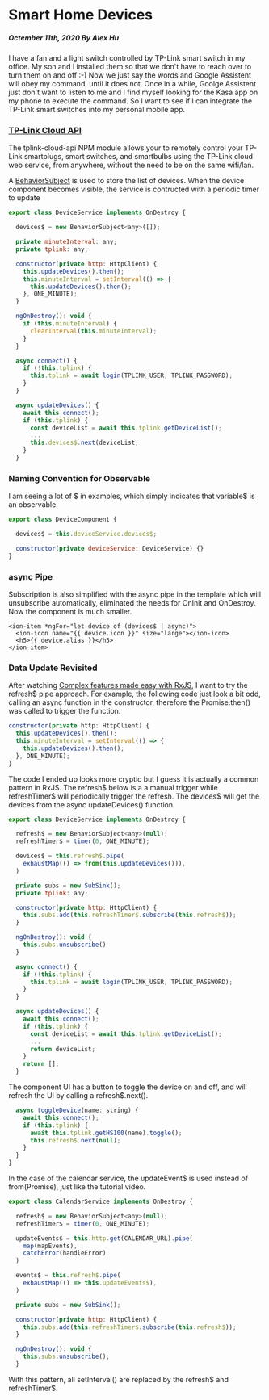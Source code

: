 # Smart Home Devices
##### Octember 11th, 2020 By Alex Hu

I have a fan and a light switch controlled by TP-Link smart switch in my office. My son and I installed them
so that we don't have to reach over to turn them on and off :-) Now we just say the words and Google Assistent
will obey my command, until it does not. Once in a while, Goolge Assistent just don't want to listen to me and
I find myself looking for the Kasa app on my phone to execute the command. So I want to see if I can integrate
the TP-Link smart switches into my personal mobile app.

### [TP-Link Cloud API](https://www.npmjs.com/package/tplink-cloud-api)

The tplink-cloud-api NPM module allows your to remotely control your TP-Link smartplugs, smart switches,
and smartbulbs using the TP-Link cloud web service, from anywhere, without the need to be on the same wifi/lan.

A [BehaviorSubject](https://rxjs.dev/api/index/class/BehaviorSubject) is used to store the list of devices.
When the device component becomes visible, the service is contructed with a periodic timer to update
```js
export class DeviceService implements OnDestroy {

  devices$ = new BehaviorSubject<any>([]);

  private minuteInterval: any;
  private tplink: any;

  constructor(private http: HttpClient) {
    this.updateDevices().then();
    this.minuteInterval = setInterval(() => {
      this.updateDevices().then();
    }, ONE_MINUTE);
  }

  ngOnDestroy(): void {
    if (this.minuteInterval) {
      clearInterval(this.minuteInterval);
    }
  }

  async connect() {
    if (!this.tplink) {
      this.tplink = await login(TPLINK_USER, TPLINK_PASSWORD);
    }
  }

  async updateDevices() {
    await this.connect();
    if (this.tplink) {
      const deviceList = await this.tplink.getDeviceList();
      ...
      this.devices$.next(deviceList;
    }
  }
```

### Naming Convention for Observable

I am seeing a lot of $ in examples, which simply indicates that variable$ is an observable.
```js
export class DeviceComponent {

  devices$ = this.deviceService.devices$;

  constructor(private deviceService: DeviceService) {}
}
```

### async Pipe
Subscription is also simplified with the async pipe in the template which will unsubscribe automatically,
eliminated the needs for OnInit and OnDestroy. Now the component is much smaller.
```
<ion-item *ngFor="let device of (devices$ | async)">
  <ion-icon name="{{ device.icon }}" size="large"></ion-icon>
  <h5>{{ device.alias }}</h5>
</ion-item>
```

### Data Update Revisited

After watching [Complex features made easy with RxJS](https://youtu.be/B-nFj2o03i8?t=876), I want to try
the refresh$ pipe approach. For example, the following code just look a bit odd, calling an async function
in the constructor, therefore the Promise.then() was called to trigger the function.
```js
constructor(private http: HttpClient) {
  this.updateDevices().then();
  this.minuteInterval = setInterval(() => {
    this.updateDevices().then();
  }, ONE_MINUTE);
}
```
The code I ended up looks more cryptic but I guess it is actually a common pattern in RxJS.
The refresh$ below is a a manual trigger while refreshTimer$ will periodically trigger the
refresh. The devices$ will get the devices from the async updateDevices() function.
```js
export class DeviceService implements OnDestroy {

  refresh$ = new BehaviorSubject<any>(null);
  refreshTimer$ = timer(0, ONE_MINUTE);

  devices$ = this.refresh$.pipe(
    exhaustMap(() => from(this.updateDevices())),
  )

  private subs = new SubSink();
  private tplink: any;

  constructor(private http: HttpClient) {
    this.subs.add(this.refreshTimer$.subscribe(this.refresh$));
  }

  ngOnDestroy(): void {
    this.subs.unsubscribe()
  }

  async connect() {
    if (!this.tplink) {
      this.tplink = await login(TPLINK_USER, TPLINK_PASSWORD);
    }
  }

  async updateDevices() {
    await this.connect();
    if (this.tplink) {
      const deviceList = await this.tplink.getDeviceList();
      ...
      return deviceList;
    }
    return [];
  }
```
The component UI has a button to toggle the device on and off, and will refresh the UI by calling
a refresh$.next().
```js
  async toggleDevice(name: string) {
    await this.connect();
    if (this.tplink) {
      await this.tplink.getHS100(name).toggle();
      this.refresh$.next(null);
    }
  }
}
```
In the case of the calendar service, the updateEvent$ is used instead of from(Promise),
just like the tutorial video.
```js
export class CalendarService implements OnDestroy {

  refresh$ = new BehaviorSubject<any>(null);
  refreshTimer$ = timer(0, ONE_MINUTE);

  updateEvents$ = this.http.get(CALENDAR_URL).pipe(
    map(mapEvents),
    catchError(handleError)
  )

  events$ = this.refresh$.pipe(
    exhaustMap(() => this.updateEvents$),
  )

  private subs = new SubSink();

  constructor(private http: HttpClient) {
    this.subs.add(this.refreshTimer$.subscribe(this.refresh$));
  }

  ngOnDestroy(): void {
    this.subs.unsubscribe();
  }
```
With this pattern, all setInterval() are replaced by the refresh$ and refreshTimer$.

